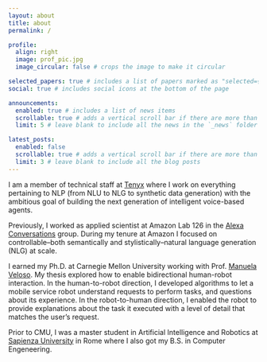```yaml
---
layout: about
title: about
permalink: /

profile:
  align: right
  image: prof_pic.jpg
  image_circular: false # crops the image to make it circular

selected_papers: true # includes a list of papers marked as "selected={true}"
social: true # includes social icons at the bottom of the page

announcements:
  enabled: true # includes a list of news items
  scrollable: true # adds a vertical scroll bar if there are more than 3 news items
  limit: 5 # leave blank to include all the news in the `_news` folder

latest_posts:
  enabled: false
  scrollable: true # adds a vertical scroll bar if there are more than 3 new posts items
  limit: 3 # leave blank to include all the blog posts
---
```

I am a member of technical staff at [Tenyx](https://www.tenyx.com) where I work on everything pertaining to NLP (from NLU to NLG to synthetic data generation) with the ambitious goal of building the next generation of intelligent voice-based agents.

Previously, I worked as applied scientist at Amazon Lab 126 in the [Alexa Conversations](https://developer.amazon.com/en-US/docs/alexa/conversations/about-alexa-conversations.html) group. During my tenure at Amazon I focused on controllable–both semantically and stylistically–natural language generation (NLG) at scale.

I earned my Ph.D. at Carnegie Mellon University working with Prof. [Manuela Veloso](https://www.cs.cmu.edu/~mmv/). My thesis explored how to enable bidirectional human-robot interaction. In the human-to-robot direction, I developed algorithms to let a mobile service robot understand requests to perform tasks, and questions about its experience. In the robot-to-human direction, I enabled the robot to provide explanations about the task it executed with a level of detail that matches the user’s request.

Prior to CMU, I was a master student in Artificial Intelligence and Robotics at [Sapienza University](https://www.uniroma1.it/en) in Rome where I also got my B.S. in Computer Engeneering.
